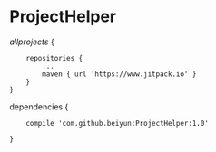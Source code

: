 # ProjectHelper

_allprojects_ {
		
		repositories {
			...
			maven { url 'https://www.jitpack.io' }
		}
	}
	

dependencies {
		
		compile 'com.github.beiyun:ProjectHelper:1.0'
	
	}	
	
	